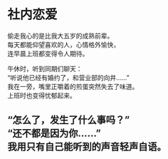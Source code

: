 # 社内恋爱

偷走我心的是比我大五岁的成熟前辈。\
每天都能仰望喜欢的人，心情格外愉快，\
连早晨上班都变得令人期待。

午休时，听到同期们聊天：\
“听说他已经有婚约了，和营业部的向井……”\
我在一旁，嘴里正嚼着的煎蛋突然失去了味道。\
上班时也变得忧郁起来。

“怎么了，发生了什么事吗？”\
“还不都是因为你……”\
我用只有自己能听到的声音轻声自语。
<br>
<br>
<br>
<br>
<br>
<br>
<br>
<br>
<br>
<br>
<br>
<br>
<br>
<br>
<br>
<br>
<br>
---
